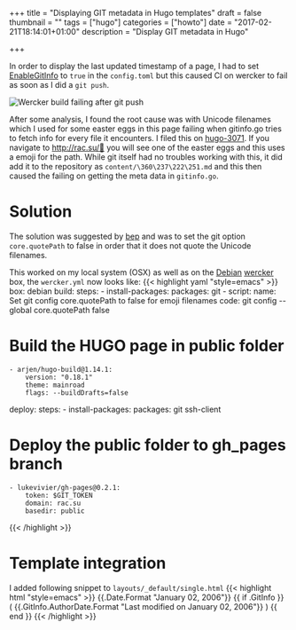 +++
title = "Displaying GIT metadata in Hugo templates"
draft = false
thumbnail = ""
tags = ["hugo"]
categories = ["howto"]
date = "2017-02-21T18:14:01+01:00"
description = "Display GIT metadata in Hugo"

+++

In order to display the last updated timestamp of a page, I had to set [EnableGitInfo](https://gohugo.io/extras/gitinfo/) to `true` in the `config.toml` but this caused CI on wercker to fail as soon as I did a `git push`.

<!--more-->

![Wercker build failing after git push](01-wercker-fail.png)

After some analysis, I found the root cause was with Unicode filenames which I used for some easter eggs in this page failing when gitinfo.go tries to fetch info for every file it encounters. I filed this on [hugo-3071](https://github.com/spf13/hugo/issues/3071). If you navigate to  http://rac.su/💩 you will see one of the easter eggs and this uses a emoji for the path. While git itself had no troubles working with this, it did add it to the repository as `content/\360\237\222\251.md` and this then caused the failing on getting the meta data in `gitinfo.go`.

# Solution

The solution was suggested by [bep](https://github.com/bep) and was to set the git option `core.quotePath` to false in order that it does not quote the Unicode filenames.

This worked on my local system (OSX) as well as on the [Debian](https://www.debian.org) [wercker](https://wercker.com) box, the `wercker.yml` now looks like:
{{< highlight yaml "style=emacs" >}}
box: debian
build:
  steps:
    - install-packages:
        packages: git
    - script:
        name: Set git config core.quotePath to false for emoji filenames
        code: git config --global core.quotePath false
# Build the HUGO page in public folder
    - arjen/hugo-build@1.14.1:
        version: "0.18.1"
        theme: mainroad
        flags: --buildDrafts=false

deploy:
  steps:
    - install-packages:
        packages: git ssh-client
# Deploy the public folder to gh_pages branch
    - lukevivier/gh-pages@0.2.1:
        token: $GIT_TOKEN
        domain: rac.su
        basedir: public
{{< /highlight >}}

# Template integration
I added following snippet to `layouts/_default/single.html`
{{< highlight html "style=emacs" >}}
<time class="post__meta-date" datetime="{{ .Date }}">
  {{.Date.Format "January 02, 2006"}}
</time>
{{ if .GitInfo }}
  (<time class="post__meta-date" datetime="{{ .GitInfo.AuthorDate }}">
    {{.GitInfo.AuthorDate.Format "Last modified on January 02, 2006"}}
  </time>)
{{ end }}
{{< /highlight >}}
